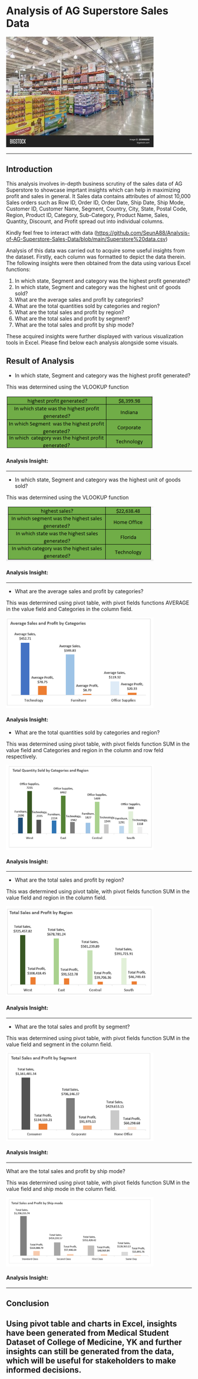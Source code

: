 # Analysis of AG Superstore Sales Data
![](store.jpg)

---

## Introduction

This analysis involves in-depth business scrutiny of the sales data of AG Superstore to showcase imprtant insights which can help in maximizing profit and sales in general.  It Sales data contains attributes of almost 10,000 Sales orders such as Row ID,	Order ID,	Order Date,	Ship Date,	Ship Mode,	Customer ID,	Customer Name,	Segment,	Country,	City,	State,	Postal Code,	Region,	Product ID,	Category,	Sub-Category,	Product Name,	Sales,	Quantity,	Discount, and	Profit spread out into individual columns. 

Kindly feel free to interact with data (https://github.com/SeunA88/Analysis-of-AG-Superstore-Sales-Data/blob/main/Superstore%20data.csv)

Analysis of this data was carried out to acquire some useful insights from the dataset. Firstly, each column was formatted to depict the data therein. The following insights were then obtained from the data using various Excel functions:
1. In which state, Segment and category was the highest profit generated?
2. In which state, Segment and category was the highest unit of goods sold?
3. What are the average sales and profit by categories?
4. What are the total quantities sold by categories and region?
5. What are the total sales and profit by region?
6. What are the total sales and profit by segment?
7. What are the total sales and profit by ship mode?

These acquired insights were further displayed with various visualization tools in Excel. Please find below each  analysis alongside some visuals.

## Result of Analysis

-	In which state, Segment and category was the highest profit generated?

This was determined using the VLOOKUP function

![](Profit.png)

#### Analysis Insight: 
---

-	In which state, Segment and category was the highest unit of goods sold?

This was determined using the VLOOKUP function

![](sales.png)

#### Analysis Insight: 
---

-	What are the average sales and profit by categories?

This was determined using pivot table, with pivot fields functions AVERAGE in the value field and Categories in the column field.

![](Categories.png)

#### Analysis Insight: 

-	What are the total quantities sold by categories and region?

This was determined using pivot table, with pivot fields function SUM in the value field and Categories and region in the column and row feld respectively.

![](Quantity_sold.png)

#### Analysis Insight: 
---

- What are the total sales and profit by region? 

This was determined using pivot table, with pivot fields function SUM in the value field and region in the column field.

![](Region.png)

#### Analysis Insight: 
---

- What are the total sales and profit by segment?

This was determined using pivot table, with pivot fields function SUM in the value field and segment in the column field.

![](Segment.png)

#### Analysis Insight: 
---

What are the total sales and profit by ship mode?

This was determined using pivot table, with pivot fields function SUM in the value field and ship mode in the column field.

![](Ship_mode.png)

#### Analysis Insight: 
---

## Conclusion

Using pivot table and charts in Excel, insights have been generated from Medical Student Dataset of College of Medicine, YK and further insights can still be generated from the data, which will be useful for stakeholders to make informed decisions.
---
